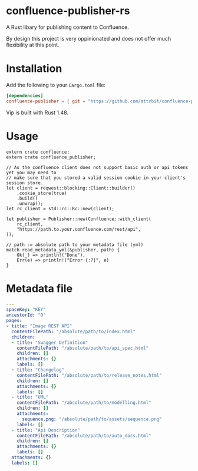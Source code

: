 # confluence-publisher-rs
A Rust libary for publishing content to Confluence.

By design this project is very oppinionated and does not offer much flexibility at this point. 

# Installation

Add the following to your `Cargo.toml` file:

```toml
[dependencies]
confluence-publisher = { git = "https://github.com/mttrbit/confluence-publisher-rs", branch = "main"}
```

Vip is built with Rust 1.48.

# Usage

```rust,ignore
extern crate confluence;
extern crate confluence_publisher;

// As the confluence client does not support basic auth or api tokens yet you may need to
// make sure that you stored a valid session cookie in your client's session store.
let client = reqwest::blocking::Client::builder()
    .cookie_store(true)
    .build()
    .unwrap();
let rc_client = std::rc::Rc::new(client);

let publisher = Publisher::new(Confluence::with_client(
    rc_client,
    "https://path.to.your.confluence.com/rest/api",
));

// path := absolute path to your metadata file (yml)
match read_metadata_yml(&publisher, path) {
    Ok(_) => println!("Done"),
    Err(e) => println!("Error {:?}", e)
}
```

# Metadata file
```yml
---
spaceKey: "KEY"
ancestorId: "0"
pages:
- title: "Image REST API"
  contentFilePath: "/absolute/path/to/index.html"
  children:
  - title: "Swagger Definition"
    contentFilePath: "/absolute/path/to/api_spec.html"
    children: []
    attachments: {}
    labels: []
  - title: "Changelog"
    contentFilePath: "/absolute/path/to/release_notes.html"
    children: []
    attachments: {}
    labels: []
  - title: "UML"
    contentFilePath: "/absolute/path/to/modelling.html"
    children: []
    attachments:
      sequence.png: "/absolute/path/to/assets/sequence.png"
    labels: []
  - title: "Api Description"
    contentFilePath: "/absolute/path/to/auto_docs.html"
    children: []
    attachments: {}
    labels: []
  attachments: {}
  labels: []

```
